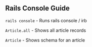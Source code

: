 ## Rails Console Guide

`rails console` - Runs rails console / irb

`Article.all` - Shows all article records

`Article` - Shows schema for an article
